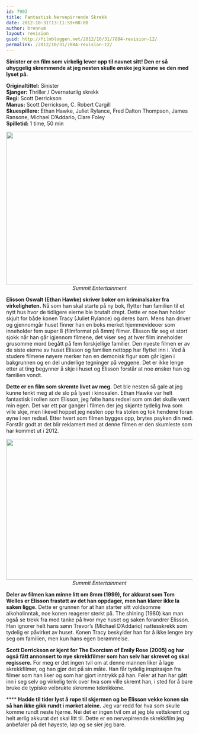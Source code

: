 ```yaml
---
id: 7902
title: Fantastisk Nervepirrende Skrekk
date: 2012-10-31T13:11:59+00:00
author: brennum
layout: revision
guid: http://filmbloggen.net/2012/10/31/7884-revision-12/
permalink: /2012/10/31/7884-revision-12/
---
```

**Sinister er en film som virkelig lever opp til navnet sitt! Den er så uhyggelig skremmende at jeg nesten skulle ønske jeg kunne se den med lyset på.** 

**Originaltittel:** Sinister  
**Sjanger:** Thriller / Overnaturlig skrekk  
**Regi:** Scott Derrickson  
**Manus:** Scott Derrickson, C. Robert Cargill  
**Skuespillere:** Ethan Hawke, Juliet Rylance, Fred Dalton Thompson, James Ransone, Michael D’Addario, Clare Foley  
**Spilletid:** 1 time, 50 min

<p style="text-align: center">
  <a href="http://filmbloggen.net/?attachment_id=7886" rel="attachment wp-att-7886"><img class="aligncenter size-large wp-image-7886" src="http://filmbloggen.net/wp-content/uploads//2012/10/sinister-bilde-02-620x413.jpg" alt="" width="620" height="413" /></a><em>Summit Entertainment</em>
</p>

**Elisson Oswalt (Ethan Hawke) skriver bøker om kriminalsaker fra virkeligheten.** Nå som han skal starte på ny bok, flytter han familien til et nytt hus hvor de tidligere eierne ble brutalt drept. Dette er noe han holder skjult for både konen Tracy (Juliet Rylance) og deres barn. Mens han driver og gjennomgår huset finner han en boks merket hjemmevideoer som inneholder fem super 8 (filmformat på 8mm) filmer. Elisson får seg et stort sjokk når han går igjennom filmene, det viser seg at hver film inneholder grusomme mord begått på fem forskjellige familier. Den nyeste filmen er av de siste eierne av huset Elisson og familien nettopp har flyttet inn i. Ved å studere filmene nøyere merker han en demonisk figur som går igjen i bakgrunnen og en del underlige tegninger på veggene. Det er ikke lenge etter at ting begynner å skje i huset og Elisson forstår at noe ønsker han og familien vondt.

**Dette er en film som skremte livet av meg.** Det ble nesten så gale at jeg kunne tenkt meg at de slo på lyset i kinosalen. Ethan Hawke var helt fantastisk i rollen som Elisson, jeg følte hans redsel som om det skulle vært min egen. Det var ett par ganger i filmen der jeg skjønte tydelig hva som ville skje, men likevel hoppet jeg nesten opp fra stolen og tok hendene foran øyne i ren redsel. Etter hvert som filmen bygges opp, brytes psyken din ned. Forstår godt at det blir reklamert med at denne filmen er den skumleste som har kommet ut i 2012.

<p style="text-align: center">
  <a href="http://filmbloggen.net/?attachment_id=7888" rel="attachment wp-att-7888"><img class="aligncenter size-full wp-image-7888" src="http://filmbloggen.net/wp-content/uploads//2012/10/sinister-bilde-01.jpg" alt="" width="615" height="380" /></a><em>Summit Entertainment</em>
</p>

**Deler av filmen kan minne litt om 8mm (1999), for akkurat som Tom Welles er Elisson frastøtt av det han oppdager, men han klarer ikke la saken ligge.** Dette er grunnen for at han starter sitt voldsomme alkoholinntak, noe konen reagerer sterkt på. The shining (1980) kan man også se trekk fra med tanke på hvor mye huset og saken forandrer Elisson. Han ignorer helt hans sønn Trevor’s (Michael D’Addario) nattesskrekk som tydelig er påvirket av huset. Konen Tracy beskylder han for å ikke lengre bry seg om familien, men kun hans egen berømmelse.

**Scott Derrickson er kjent for The Exorcism of Emily Rose (2005) og har også fått annonsert to nye skrekkfilmer som han selv har skrevet og skal regissere.** For meg er det ingen tvil om at denne mannen liker å lage skrekkfilmer, og han gjør det på sin måte. Han får tydelig inspirasjon fra filmer som han liker og som har gjort inntrykk på han. Føler at han har gått inn i seg selv og virkelig tenk over hva som ville skremt han, i sted for å bare bruke de typiske velbrukte skremme teknikkene.

**** **Hadde til tider lyst å rope til skjermen og be Elisson vekke konen sin så han ikke gikk rundt i mørket aleine.** Jeg var redd for hva som skulle komme rundt neste hjørne. Nei det er ingen tvil om at jeg ble vettskremt og helt ærlig akkurat det skal litt til. Dette er en nervepirrende skrekkfilm jeg anbefaler på det høyeste, løp og se sier jeg bare.

<div class="video-shortcode">
</div>